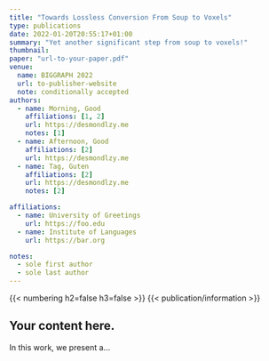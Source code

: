 ```yaml
---
title: "Towards Lossless Conversion From Soup to Voxels"
type: publications
date: 2022-01-20T20:55:17+01:00
summary: "Yet another significant step from soup to voxels!"
thumbnail: 
paper: "url-to-your-paper.pdf"
venue: 
  name: BIGGRAPH 2022
  url: to-publisher-website
  note: conditionally accepted
authors:
  - name: Morning, Good
    affiliations: [1, 2]
    url: https://desmondlzy.me
    notes: [1]
  - name: Afternoon, Good
    affiliations: [2]
    url: https://desmondlzy.me
  - name: Tag, Guten
    affiliations: [2]
    url: https://desmondlzy.me
    notes: [2]

affiliations:
  - name: University of Greetings
    url: https://foo.edu
  - name: Institute of Languages
    url: https://bar.org

notes:
  - sole first author
  - sole last author
---
```

{{< numbering h2=false h3=false >}}
{{< publication/information >}}

## Your content here.

In this work, we present a...